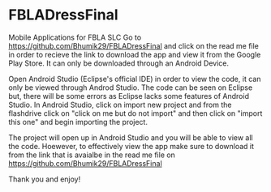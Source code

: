 # FBLADressFinal
Mobile Applications for FBLA SLC
Go to https://github.com/Bhumik29/FBLADressFinal and click on the read me file in order to recieve the link to download the app and view it 
from the Google Play Store. It can only be downloaded through an Android Device.


Open Android Studio (Eclipse's official IDE) in order to view the code, it can only be viewed through Androd Studio. The code can be 
seen on Eclipse but, there will be some errors as Eclipse lacks some features of Android Studio. 
In Android Studio, click on import new project and from the flashdrive click on "click on me but do not import" and then click on 
"import this one" and begin importing the project. 

The project will open up in Android Studio and you will be able to view all the code. Hoewever, to effectively view the app make sure to 
download it from the link that is avaialbe in the read me file on https://github.com/Bhumik29/FBLADressFinal

Thank you and enjoy!
